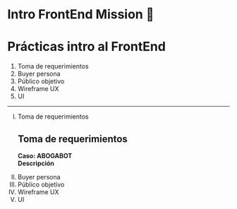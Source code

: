 # Intro FrontEnd Mission 🚀

<!DOCTYPE html>
<html lang="en">
<head>
    <meta charset="UTF-8">
    <meta http-equiv="X-UA-Compatible" content="IE=edge">
    <meta name="viewport" content="width=device-width, initial-scale=1.0">
    
</head>
<body>
    <h1>Prácticas intro al FrontEnd</h1>
    <ol>
        <li>Toma de requerimientos</li>
        <li>Buyer persona</li>
        <li>Público objetivo</li>
        <li>Wireframe UX</li>
        <li>UI</li>
    </ol>
    <hr>
    <ol type="I">
        <li>Toma de requerimientos</li>
            <h2>Toma de requerimientos</h2>
            <b>Caso: ABOGABOT</b><br>
            <b>Descripción</b>
            <p></p>
        <li>Buyer persona</li>
        <li>Público objetivo</li>
        <li>Wireframe UX</li>
        <li>UI</li>
    </ol>
</body>
</html>

